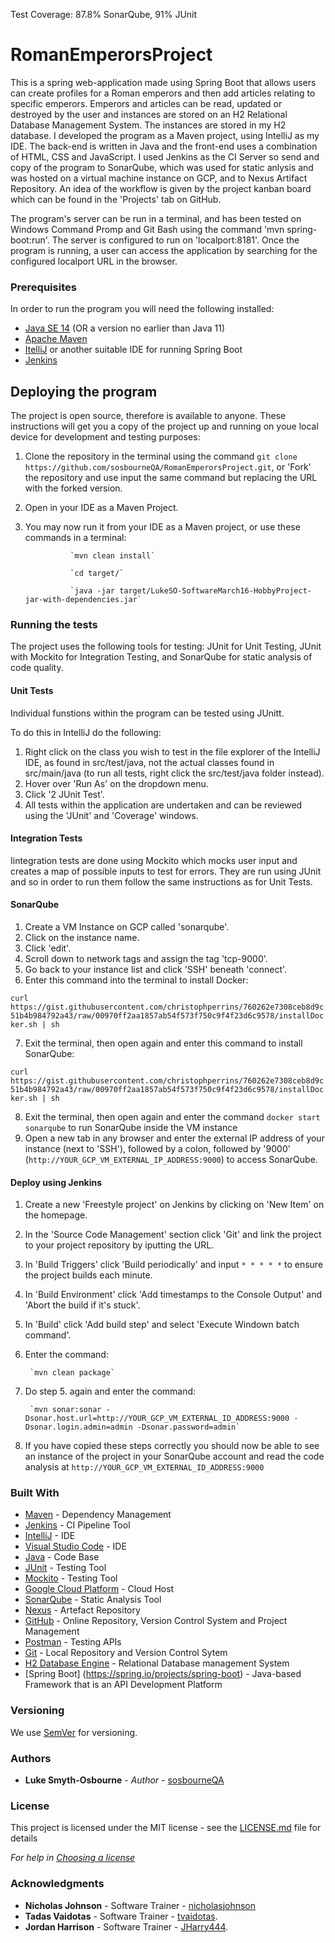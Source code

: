Test Coverage: 87.8% SonarQube, 91% JUnit

# RomanEmperorsProject

This is a spring web-application made using Spring Boot that allows users can create profiles for a Roman emperors and then add articles relating to specific emperors. Emperors and articles can be read, updated or destroyed by the user and instances are stored on an H2 Relational Database Management System. The instances are stored in my H2 database. I developed the program as a Maven project, using IntelliJ as my IDE. The back-end is written in Java and the front-end uses a combination of HTML, CSS and JavaScript. I used Jenkins as the CI Server so send and copy of the program to SonarQube, which was used for static anlysis and was hosted on a virtual machine instance on GCP, and to Nexus Artifact Repository. An idea of the workflow is given by the project kanban board which can be found in the 'Projects' tab on GitHub.

The program's server can be run in a terminal, and has been tested on Windows Command Promp and Git Bash using the command 'mvn spring-boot:run'. The server is configured to run on 'localport:8181'. Once the program is running, a user can access the application by searching for the configured localport URL in the browser.

### Prerequisites 

In order to run the program you will need the following installed:

* [Java SE 14](https://www.oracle.com/java/technologies/javase/jdk14-archive-downloads.html) (OR a version no earlier than Java 11)
* [Apache Maven](https://maven.apache.org/)
* [ItelliJ](https://www.jetbrains.com/idea/download/#section=windows) or another suitable IDE for running Spring Boot 
* [Jenkins](https://www.jenkins.io/download/)


## Deploying the program

The project is open source, therefore is available to anyone. These instructions will get you a copy of the project up and running on youe local device for development and testing purposes:

1. Clone the repository in the terminal using the command `git clone https://github.com/sosbourneQA/RomanEmperorsProject.git`, or 'Fork' the repository and use input the same command but replacing the URL with the forked version.
2. Open in your IDE as a Maven Project.
3. You may now run it from your IDE as a Maven project, or use these commands in a terminal:

                 `mvn clean install`

                 `cd target/`

                 `java -jar target/LukeSO-SoftwareMarch16-HobbyProject-jar-with-dependencies.jar`


### Running the tests

The project uses the following tools for testing: JUnit for Unit Testing, JUnit with Mockito for Integration Testing, and SonarQube for static analysis of code quality.

#### Unit Tests

Individual funstions within the program can be tested using JUnitt.

To do this in IntelliJ do the following:

1. Right click on the class you wish to test in the file explorer of the IntelliJ IDE, as found in src/test/java, not the actual classes found in src/main/java (to run all tests, right click the src/test/java folder instead).
2. Hover over 'Run As' on the dropdown menu.
3. Click '2 JUnit Test'.
4. All tests within the application are undertaken and can be reviewed using the 'JUnit' and 'Coverage' windows.

#### Integration Tests

Iintegration tests are done using Mockito which mocks user input and creates a map of possible inputs to test for errors. They are run using JUnit and so in order to run them follow the same instructions as for Unit Tests.

#### SonarQube

1. Create a VM Instance on GCP called 'sonarqube'.
2. Click on the instance name.
3. Click 'edit'.
4. Scroll down to network tags and assign the tag 'tcp-9000'.
5. Go back to your instance list and click 'SSH' beneath 'connect'.
6. Enter this command into the terminal to install Docker:

`curl https://gist.githubusercontent.com/christophperrins/760262e7308ceb8d9c51b4b984792a43/raw/00970ff2aa1857ab54f573f750c9f4f23d6c9578/installDocker.sh | sh`

7. Exit the terminal, then open again and enter this command to install SonarQube:

`curl https://gist.githubusercontent.com/christophperrins/760262e7308ceb8d9c51b4b984792a43/raw/00970ff2aa1857ab54f573f750c9f4f23d6c9578/installDocker.sh | sh`

8. Exit the terminal, then open again and enter the command `docker start sonarqube` to run SonarQube inside the VM instance
9. Open a new tab in any browser and enter the external IP address of your instance (next to 'SSH'), followed by a colon, followed by '9000' (`http://YOUR_GCP_VM_EXTERNAL_IP_ADDRESS:9000`) to access SonarQube.

#### Deploy using Jenkins

1. Create a new 'Freestyle project' on Jenkins by clicking on 'New Item' on the homepage.
2. In the 'Source Code Management' section click 'Git' and link the project to your project repository by iputting the URL.
3. In 'Build Triggers' click 'Build periodically' and input `* * * * *` to ensure the project builds each minute.
4. In 'Build Environment' click 'Add timestamps to the Console Output' and 'Abort the build if it's stuck'.
5. In 'Build' click 'Add build step' and select 'Execute Windown batch command'. 
6. Enter the command: 

        `mvn clean package`
        
7. Do step 5. again and enter the command:

        `mvn sonar:sonar -Dsonar.host.url=http://YOUR_GCP_VM_EXTERNAL_ID_ADDRESS:9000 -Dsonar.login.admin=admin -Dsonar.password=admin`
        
8. If you have copied these steps correctly you should now be able to see an instance of the project in your SonarQube account and read the code analysis at `http://YOUR_GCP_VM_EXTERNAL_ID_ADDRESS:9000`


### Built With

* [Maven](https://maven.apache.org/) - Dependency Management
* [Jenkins](https://www.jenkins.io/) - CI Pipeline Tool
* [IntelliJ](https://www.jetbrains.com/idea/) - IDE
* [Visual Studio Code](https://code.visualstudio.com/) - IDE
* [Java](https://www.java.com/en/download/) - Code Base
* [JUnit](https://junit.org/junit4/) - Testing Tool
* [Mockito](https://site.mockito.org/) - Testing Tool
* [Google Cloud Platform](https://cloud.google.com/) - Cloud Host
* [SonarQube](https://www.sonarqube.org/) - Static Analysis Tool
* [Nexus](https://repository.apache.org/) - Artefact Repository
* [GitHub](https://github.com/) - Online Repository, Version Control System and Project Management
* [Postman](https://www.postman.com/) - Testing APIs
* [Git](https://git-scm.com/) - Local Repository and Version Control Sytem
* [H2 Database Engine](https://www.h2database.com/html/main.html) - Relational Database management System
* [Spring Boot] (https://spring.io/projects/spring-boot) - Java-based Framework that is an API Development Platform

### Versioning

We use [SemVer](http://semver.org/) for versioning.

### Authors

* **Luke Smyth-Osbourne** - *Author* - [sosbourneQA](https://github.com/sosbourneQA)


### License

This project is licensed under the MIT license - see the [LICENSE.md](LICENSE.md) file for details 

*For help in [Choosing a license](https://choosealicense.com/)*

### Acknowledgments

* **Nicholas Johnson** - Software Trainer - [nicholasjohnson](https://github.com/nickrstewarttds) 
* **Tadas Vaidotas** - Software Trainer - [tvaidotas](https://github.com/tvaidotas).
* **Jordan Harrison** - Software Trainer - [JHarry444](https://github.com/JHarry444).


